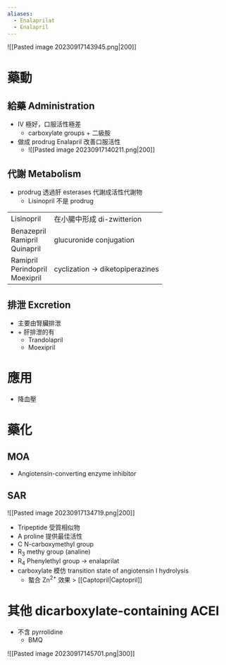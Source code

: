 ```yaml
---
aliases:
  - Enalaprilat
  - Enalapril
---
```


![[Pasted image 20230917143945.png|200]]
# 藥動
## 給藥 Administration
- IV 極好，口服活性極差
	- carboxylate groups + 二級胺
- 做成 prodrug Enalapril 改善口服活性
	- ![[Pasted image 20230917140211.png|200]]
## 代謝 Metabolism
- prodrug 透過肝 esterases 代謝成活性代謝物
	- Lisinopril 不是 prodrug

|                                      |                            |
| ------------------------------------ | -------------------------- |
| Lisinopril                           | 在小腸中形成 di-zwitterion |
| Benazepril<br>Ramipril<br>Quinapril  | glucuronide conjugation    |
| Ramipril<br>Perindopril<br>Moexipril | cyclization $\rightarrow$ diketopiperazines                           |
## 排泄 Excretion
- 主要由腎臟排泄
- \+ 肝排泄的有
	- Trandolapril
	- Moexipril
# 應用
- 降血壓
# 藥化
## MOA
- Angiotensin-converting enzyme inhibitor

## SAR
![[Pasted image 20230917134719.png|200]]
- Tripeptide 受質相似物
- A proline 提供最佳活性
- C N-carboxymethyl group
- R<sub>3</sub> methy group (analine)
- R<sub>4</sub> Phenylethyl group $\rightarrow$ enalaprilat
- carboxylate 模仿 transition state of angiotensin I hydrolysis
	- 螯合 Zn<sup>2+</sup> 效果 > [[Captopril|Captopril]] 
# 其他 dicarboxylate-containing ACEI
- 不含 pyrrolidine 
	- BMQ

![[Pasted image 20230917145701.png|300]]
